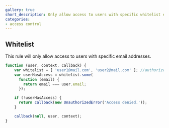 ```yaml
---
gallery: true
short_description: Only allow access to users with specific whitelist email addresses
categories:
- access control
---
```

## Whitelist

This rule will only allow access to users with specific email addresses.

```js
function (user, context, callback) {
    var whitelist = [ 'user1@mail.com', 'user2@mail.com' ]; //authorized users
    var userHasAccess = whitelist.some(
      function (email) {
        return email === user.email;
      });

    if (!userHasAccess) {
      return callback(new UnauthorizedError('Access denied.'));
    }

    callback(null, user, context);
}
```
